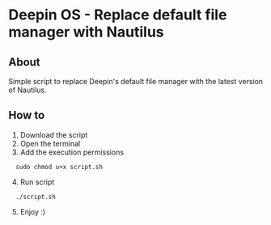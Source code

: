 # Deepin OS - Replace default file manager with Nautilus

## About
Simple script to replace Deepin's default file manager with the latest version of Nautilus.

## How to

1. Download the script
2. Open the terminal
3. Add the execution permissions
```shell
  sudo chmod u+x script.sh
```
4. Run script
```shell
  ./script.sh
```
5. Enjoy :)

